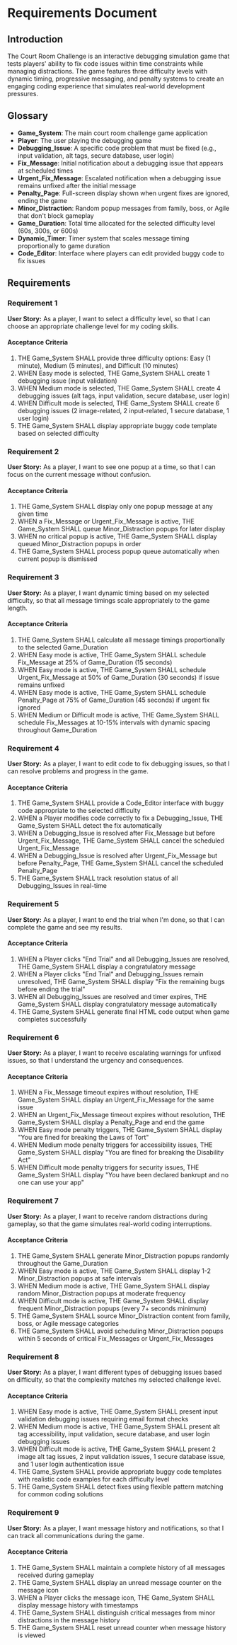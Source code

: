 # Requirements Document

## Introduction

The Court Room Challenge is an interactive debugging simulation game that tests players' ability to fix code issues within time constraints while managing distractions. The game features three difficulty levels with dynamic timing, progressive messaging, and penalty systems to create an engaging coding experience that simulates real-world development pressures.

## Glossary

- **Game_System**: The main court room challenge game application
- **Player**: The user playing the debugging game
- **Debugging_Issue**: A specific code problem that must be fixed (e.g., input validation, alt tags, secure database, user login)
- **Fix_Message**: Initial notification about a debugging issue that appears at scheduled times
- **Urgent_Fix_Message**: Escalated notification when a debugging issue remains unfixed after the initial message
- **Penalty_Page**: Full-screen display shown when urgent fixes are ignored, ending the game
- **Minor_Distraction**: Random popup messages from family, boss, or Agile that don't block gameplay
- **Game_Duration**: Total time allocated for the selected difficulty level (60s, 300s, or 600s)
- **Dynamic_Timer**: Timer system that scales message timing proportionally to game duration
- **Code_Editor**: Interface where players can edit provided buggy code to fix issues

## Requirements

### Requirement 1

**User Story:** As a player, I want to select a difficulty level, so that I can choose an appropriate challenge level for my coding skills.

#### Acceptance Criteria

1. THE Game_System SHALL provide three difficulty options: Easy (1 minute), Medium (5 minutes), and Difficult (10 minutes)
2. WHEN Easy mode is selected, THE Game_System SHALL create 1 debugging issue (input validation)
3. WHEN Medium mode is selected, THE Game_System SHALL create 4 debugging issues (alt tags, input validation, secure database, user login)
4. WHEN Difficult mode is selected, THE Game_System SHALL create 6 debugging issues (2 image-related, 2 input-related, 1 secure database, 1 user login)
5. THE Game_System SHALL display appropriate buggy code template based on selected difficulty

### Requirement 2

**User Story:** As a player, I want to see one popup at a time, so that I can focus on the current message without confusion.

#### Acceptance Criteria

1. THE Game_System SHALL display only one popup message at any given time
2. WHEN a Fix_Message or Urgent_Fix_Message is active, THE Game_System SHALL queue Minor_Distraction popups for later display
3. WHEN no critical popup is active, THE Game_System SHALL display queued Minor_Distraction popups in order
4. THE Game_System SHALL process popup queue automatically when current popup is dismissed

### Requirement 3

**User Story:** As a player, I want dynamic timing based on my selected difficulty, so that all message timings scale appropriately to the game length.

#### Acceptance Criteria

1. THE Game_System SHALL calculate all message timings proportionally to the selected Game_Duration
2. WHEN Easy mode is active, THE Game_System SHALL schedule Fix_Message at 25% of Game_Duration (15 seconds)
3. WHEN Easy mode is active, THE Game_System SHALL schedule Urgent_Fix_Message at 50% of Game_Duration (30 seconds) if issue remains unfixed
4. WHEN Easy mode is active, THE Game_System SHALL schedule Penalty_Page at 75% of Game_Duration (45 seconds) if urgent fix ignored
5. WHEN Medium or Difficult mode is active, THE Game_System SHALL schedule Fix_Messages at 10-15% intervals with dynamic spacing throughout Game_Duration

### Requirement 4

**User Story:** As a player, I want to edit code to fix debugging issues, so that I can resolve problems and progress in the game.

#### Acceptance Criteria

1. THE Game_System SHALL provide a Code_Editor interface with buggy code appropriate to the selected difficulty
2. WHEN a Player modifies code correctly to fix a Debugging_Issue, THE Game_System SHALL detect the fix automatically
3. WHEN a Debugging_Issue is resolved after Fix_Message but before Urgent_Fix_Message, THE Game_System SHALL cancel the scheduled Urgent_Fix_Message
4. WHEN a Debugging_Issue is resolved after Urgent_Fix_Message but before Penalty_Page, THE Game_System SHALL cancel the scheduled Penalty_Page
5. THE Game_System SHALL track resolution status of all Debugging_Issues in real-time

### Requirement 5

**User Story:** As a player, I want to end the trial when I'm done, so that I can complete the game and see my results.

#### Acceptance Criteria

1. WHEN a Player clicks "End Trial" and all Debugging_Issues are resolved, THE Game_System SHALL display a congratulatory message
2. WHEN a Player clicks "End Trial" and Debugging_Issues remain unresolved, THE Game_System SHALL display "Fix the remaining bugs before ending the trial"
3. WHEN all Debugging_Issues are resolved and timer expires, THE Game_System SHALL display congratulatory message automatically
4. THE Game_System SHALL generate final HTML code output when game completes successfully

### Requirement 6

**User Story:** As a player, I want to receive escalating warnings for unfixed issues, so that I understand the urgency and consequences.

#### Acceptance Criteria

1. WHEN a Fix_Message timeout expires without resolution, THE Game_System SHALL display an Urgent_Fix_Message for the same issue
2. WHEN an Urgent_Fix_Message timeout expires without resolution, THE Game_System SHALL display a Penalty_Page and end the game
3. WHEN Easy mode penalty triggers, THE Game_System SHALL display "You are fined for breaking the Laws of Tort"
4. WHEN Medium mode penalty triggers for accessibility issues, THE Game_System SHALL display "You are fined for breaking the Disability Act"
5. WHEN Difficult mode penalty triggers for security issues, THE Game_System SHALL display "You have been declared bankrupt and no one can use your app"

### Requirement 7

**User Story:** As a player, I want to receive random distractions during gameplay, so that the game simulates real-world coding interruptions.

#### Acceptance Criteria

1. THE Game_System SHALL generate Minor_Distraction popups randomly throughout the Game_Duration
2. WHEN Easy mode is active, THE Game_System SHALL display 1-2 Minor_Distraction popups at safe intervals
3. WHEN Medium mode is active, THE Game_System SHALL display random Minor_Distraction popups at moderate frequency
4. WHEN Difficult mode is active, THE Game_System SHALL display frequent Minor_Distraction popups (every 7+ seconds minimum)
5. THE Game_System SHALL source Minor_Distraction content from family, boss, or Agile message categories
6. THE Game_System SHALL avoid scheduling Minor_Distraction popups within 5 seconds of critical Fix_Messages or Urgent_Fix_Messages

### Requirement 8

**User Story:** As a player, I want different types of debugging issues based on difficulty, so that the complexity matches my selected challenge level.

#### Acceptance Criteria

1. WHEN Easy mode is active, THE Game_System SHALL present input validation debugging issues requiring email format checks
2. WHEN Medium mode is active, THE Game_System SHALL present alt tag accessibility, input validation, secure database, and user login debugging issues
3. WHEN Difficult mode is active, THE Game_System SHALL present 2 image alt tag issues, 2 input validation issues, 1 secure database issue, and 1 user login authentication issue
4. THE Game_System SHALL provide appropriate buggy code templates with realistic code examples for each difficulty level
5. THE Game_System SHALL detect fixes using flexible pattern matching for common coding solutions

### Requirement 9

**User Story:** As a player, I want message history and notifications, so that I can track all communications during the game.

#### Acceptance Criteria

1. THE Game_System SHALL maintain a complete history of all messages received during gameplay
2. THE Game_System SHALL display an unread message counter on the message icon
3. WHEN a Player clicks the message icon, THE Game_System SHALL display message history with timestamps
4. THE Game_System SHALL distinguish critical messages from minor distractions in the message history
5. THE Game_System SHALL reset unread counter when message history is viewed